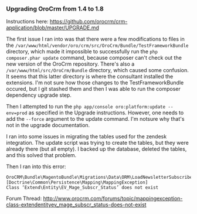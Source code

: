### Upgrading OroCrm from 1.4 to 1.8

Instructions here:
https://github.com/orocrm/crm-application/blob/master/UPGRADE.md

The first issue I ran into was that there were a few modifications to files in
the `/var/www/html/vendor/oro/crm/src/OroCrm/Bundle/TestFrameworkBundle`
directory, which made it impossible to successfully run the `php composer.phar
update` command, because composer can't check out the new version of the OroCrm
repository.  There's also a `/var/www/html/src/OroCrm/Bundle` directory, which
caused some confusion.  It seems that this latter directory is where the
consultant installed the extensions.  I'm not sure how those changes to the
TestFrameworkBundle occured, but I git stashed them and then I was able to run
the composer dependency upgrade step.

Then I attempted to run the `php app/console oro:platform:update --env=prod` as
specified in the Upgrade instructions.  However, one needs to add the `--force`
argument to the update command.  I'm notsure why that's not in the upgrade
documentation.

I ran into some issues in migrating the tables used for the zendesk integration.
The update script was trying to create the tables, but they were already there
(but all empty).  I backed up the database, deleted the tables, and this solved
that problem.

Then I ran into this error: 

```
OroCRM\Bundle\MagentoBundle\Migrations\Data\ORM\LoadNewsletterSubscriberStatusData
[Doctrine\Common\Persistence\Mapping\MappingException]
Class ‘Extend\Entity\EV_Mage_Subscr_Status’ does not exist
```
Forum Thread:
http://www.orocrm.com/forums/topic/mappingexception-class-extendentityev_mage_subscr_status-does-not-exist

